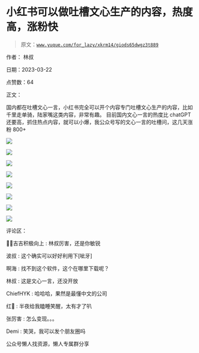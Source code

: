 # 小红书可以做吐槽文心生产的内容，热度高，涨粉快

> 原文：[`www.yuque.com/for_lazy/xkrm14/giods65dwgz3t889`](https://www.yuque.com/for_lazy/xkrm14/giods65dwgz3t889)



作者： 林叔



日期：2023-03-22



点赞数：64



正文：



国内都在吐槽文心一言，小红书完全可以开个内容专门吐槽文心生产的内容，比如千里走单骑，陆家嘴这类内容，非常有趣。 目前国内文心一言的热度比 chatGPT 还要高，抓住热点内容，就可以小爆，我公众号写的文心一言的吐槽问，这几天涨粉 800+



![](img/283ed06c576f0d1355110470609e6fb2.png)



![](img/d19efede5f9fad2dd1df1d10708d3938.png)  

![](img/9f9ba4214668e03e91822b4dba09f5c5.png)



![](img/d8998e6eeb6fe3c456b4c73e3f07cb26.png)



![](img/759feb4b55e59c56222961251f389c4d.png)



![](img/cb4808957f227e259b79ebc52690387c.png)



![](img/a92f7d24a9333244182514b3f023d992.png)



![](img/76051a637e11ac64c0a8580943ac014d.png)  

评论区：



💪🏻吉吉积极向上 : 林叔厉害，还是你敏锐



波叔 : 这个确实可以好好利用下[呲牙]



啊海 : 找不到这个软件，这个在哪里下载呢？



林叔 : 这是文心一言，还没开放



ChiefHYK : 哈哈哈，果然是最懂中文的公司



红🐾 : 半夜给我瞌睡笑醒，太有才了叭



张厉害 : 怎么变现。。。



Demi : 笑哭，我可以发个朋友圈吗



公众号懒人找资源，懒人专属群分享

